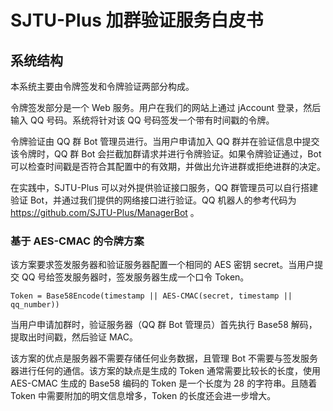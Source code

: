 # SJTU-Plus 加群验证服务白皮书

## 系统结构

本系统主要由令牌签发和令牌验证两部分构成。

令牌签发部分是一个 Web 服务。用户在我们的网站上通过 jAccount 登录，然后输入 QQ 号码。系统将针对该 QQ 号码签发一个带有时间戳的令牌。

令牌验证由 QQ 群 Bot 管理员进行。当用户申请加入 QQ 群并在验证信息中提交该令牌时，QQ 群 Bot 会拦截加群请求并进行令牌验证。如果令牌验证通过，Bot 可以检查时间戳是否符合其配置中的有效期，并做出允许进群或拒绝进群的决定。

在实践中，SJTU-Plus 可以对外提供验证接口服务，QQ 群管理员可以自行搭建验证 Bot，并通过我们提供的网络接口进行验证。QQ 机器人的参考代码为 https://github.com/SJTU-Plus/ManagerBot 。

### 基于 AES-CMAC 的令牌方案

该方案要求签发服务器和验证服务器配置一个相同的 AES 密钥 secret。当用户提交 QQ 号给签发服务器时，签发服务器生成一个口令 Token。

```
Token = Base58Encode(timestamp || AES-CMAC(secret, timestamp || qq_number))
```

当用户申请加群时，验证服务器（QQ 群 Bot 管理员）首先执行 Base58 解码，提取出时间戳，然后验证 MAC。

该方案的优点是服务器不需要存储任何业务数据，且管理 Bot 不需要与签发服务器进行任何的通信。该方案的缺点是生成的 Token 通常需要比较长的长度，使用 AES-CMAC 生成的 Base58 编码的 Token 是一个长度为 28 的字符串。且随着 Token 中需要附加的明文信息增多，Token 的长度还会进一步增大。
